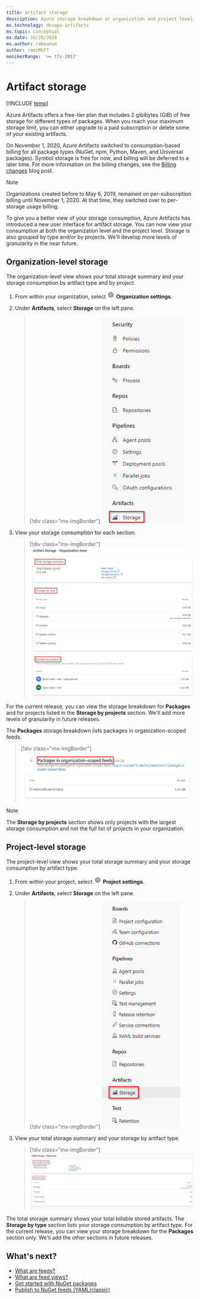 ```yaml
---
title: Artifact storage
description: Azure storage breakdown at organization and project levels to show data consumption by project and type.
ms.technology: devops-artifacts
ms.topic: conceptual
ms.date: 10/20/2020
ms.author: rabououn
author: ramiMSFT
monikerRange: '>= tfs-2017'
---
```


# Artifact storage

[!INCLUDE [temp](../includes/version-tfs-2017-through-vsts.md)]

Azure Artifacts offers a free-tier plan that includes 2 gibibytes (GiB) of free storage for different types of packages. When you reach your maximum storage limit, you can either upgrade to a paid subscription or delete some of your existing artifacts.

On November 1, 2020, Azure Artifacts switched to consumption-based billing for all package types (NuGet, npm, Python, Maven, and Universal packages). Symbol storage is free for now, and billing will be deferred to a later time. For more information on the billing changes, see the [Billing changes](https://devblogs.microsoft.com/devops/azure-artifacts-billing-changes-coming-october-2020/) blog post.

> [!NOTE]
> Organizations created before to May 6, 2019, remained on per-subscription billing until November 1, 2020. At that time, they switched over to per-storage usage billing.

To give you a better view of your storage consumption, Azure Artifacts has introduced a new user interface for artifact storage. You can now view your consumption at both the organization level and the project level. Storage is also grouped by type and/or by projects. We'll develop more levels of granularity in the near future.

## Organization-level storage

The organization-level view shows your total storage summary and your storage consumption by artifact type and by project.

1. From within your organization, select ![gear icon](../media/icons/gear-icon.png) **Organization settings**.

1. Under **Artifacts**, select **Storage** on the left pane.

    > [!div class="mx-imgBorder"]
    > ![Screenshot that shows a menu in organization settings with artifact storage highlighted.](media/artifact-storage-navigation.png)

1. View your storage consumption for each section.

    > [!div class="mx-imgBorder"]
    > ![Screenshot of organization-level artifact storage, with sections for summary, type, and projects.](media/org-level-storage.png)

For the current release, you can view the storage breakdown for **Packages** and for projects listed in the **Storage by projects** section. We'll add more levels of granularity in future releases.

The **Packages** storage breakdown lists packages in organization-scoped feeds.

> [!div class="mx-imgBorder"]
> ![Screenshot that shows packages in organization-scoped feeds.](media/packages-org-scoped-feeds.png)

> [!NOTE]
> The **Storage by projects** section shows only projects with the largest storage consumption and not the full list of projects in your organization.

## Project-level storage

The project-level view shows your total storage summary and your storage consumption by artifact type.

1. From within your project, select ![gear icon](../media/icons/gear-icon.png) **Project settings**.

1. Under **Artifacts**, select **Storage** on the left pane.

    > [!div class="mx-imgBorder"]
    > ![Screenshot that shows a menu in project settings with artifact storage highlighted.](media/artifacts-storage-navigation-project-level.png)

1. View your total storage summary and your storage by artifact type.

    > [!div class="mx-imgBorder"]
    > ![Screenshot of project-level artifact storage, with sections for summary and type.](media/project-level-storage.png)

The total storage summary shows your total billable stored artifacts. The **Storage by type** section lists your storage consumption by artifact type. For the current release, you can view your storage breakdown for the **Packages** section only. We'll add the other sections in future releases.

## What's next?

- [What are feeds?](concepts/feeds.md)
- [What are feed views?](concepts/views.md)
- [Get started with NuGet packages](get-started-nuget.md)
- [Publish to NuGet feeds (YAML/classic)](../pipelines/artifacts/nuget.md)